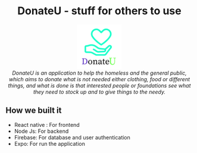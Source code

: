 
<h1 align="center">DonateU - stuff for others to use</h1>
<p align="center">
   <img src="assets/icon.jpg" alt="donateu-logo" width="120px" height="120px" border-radius: 50%/>
  <br>
  <i>DonateU is an application to help the homeless and the general public, which aims to donate what is not needed either clothing, food or different things, and what is done is that interested people or foundations see what they need to stock up and to give things to the needy.</i>
  <br>
</p>

##  How we built it

- React native : For frontend
- Node Js: For backend
- Firebase: For database and user authentication
- Expo: For run the application

